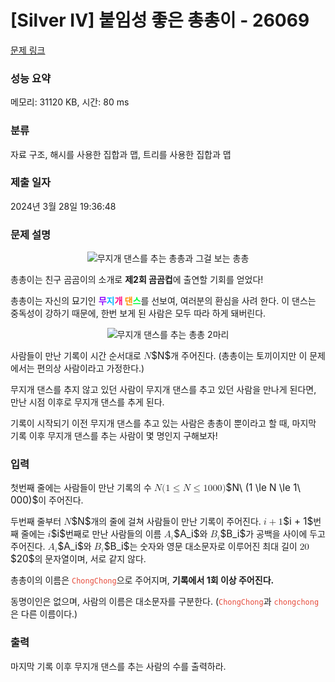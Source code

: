 # [Silver IV] 붙임성 좋은 총총이 - 26069 

[문제 링크](https://www.acmicpc.net/problem/26069) 

### 성능 요약

메모리: 31120 KB, 시간: 80 ms

### 분류

자료 구조, 해시를 사용한 집합과 맵, 트리를 사용한 집합과 맵

### 제출 일자

2024년 3월 28일 19:36:48

### 문제 설명

<p style="text-align: center;"><img alt="무지개 댄스를 추는 총총과 그걸 보는 총총" src="" style="max-height:120px; object-fit:contain; display:inline-block;"></p>

<p>총총이는 친구 곰곰이의 소개로 <strong>제2회 곰곰컵</strong>에 출연할 기회를 얻었다!</p>

<p>총총이는 자신의 묘기인 <strong><span style="color:#8c00ff;">무</span><span style="color:#00b7ff;">지</span><span style="color:#ff0082;">개 </span></strong><span><strong><span style="color:#ff9000;">댄</span><span style="color:#00ff40;">스</span></strong>를 선보여, 여러분의 환심을 사려 한다. 이 댄스는 중독성이 강하기 때문에, 한번 보게 된 사람은 모두 따라 하게 돼버린다.</span></p>

<p style="text-align: center;"><img alt="무지개 댄스를 추는 총총 2마리" src="" style="max-height:120px; object-fit:contain; display:inline-block;"></p>

<p>사람들이 만난 기록이 시간 순서대로 <mjx-container class="MathJax" jax="CHTML" style="font-size: 109%; position: relative;"><mjx-math class="MJX-TEX" aria-hidden="true"><mjx-mi class="mjx-i"><mjx-c class="mjx-c1D441 TEX-I"></mjx-c></mjx-mi></mjx-math><mjx-assistive-mml unselectable="on" display="inline"><math xmlns="http://www.w3.org/1998/Math/MathML"><mi>N</mi></math></mjx-assistive-mml><span aria-hidden="true" class="no-mathjax mjx-copytext">$N$</span></mjx-container>개 주어진다. (총총이는 토끼이지만 이 문제에서는 편의상 사람이라고 가정한다.)</p>

<p>무지개 댄스를 추지 않고 있던 사람이 무지개 댄스를 추고 있던 사람을 만나게 된다면, 만난 시점 이후로 무지개 댄스를 추게 된다.</p>

<p>기록이 시작되기 이전 무지개 댄스를 추고 있는 사람은 총총이 뿐이라고 할 때, 마지막 기록 이후 무지개 댄스를 추는 사람이 몇 명인지 구해보자!</p>

### 입력 

 <p>첫번째 줄에는 사람들이 만난 기록의 수 <mjx-container class="MathJax" jax="CHTML" style="font-size: 109%; position: relative;"><mjx-math class="MJX-TEX" aria-hidden="true"><mjx-mi class="mjx-i"><mjx-c class="mjx-c1D441 TEX-I"></mjx-c></mjx-mi><mjx-mtext class="mjx-n"><mjx-c class="mjx-cA0"></mjx-c></mjx-mtext><mjx-mo class="mjx-n"><mjx-c class="mjx-c28"></mjx-c></mjx-mo><mjx-mn class="mjx-n"><mjx-c class="mjx-c31"></mjx-c></mjx-mn><mjx-mo class="mjx-n" space="4"><mjx-c class="mjx-c2264"></mjx-c></mjx-mo><mjx-mi class="mjx-i" space="4"><mjx-c class="mjx-c1D441 TEX-I"></mjx-c></mjx-mi><mjx-mo class="mjx-n" space="4"><mjx-c class="mjx-c2264"></mjx-c></mjx-mo><mjx-mn class="mjx-n" space="4"><mjx-c class="mjx-c31"></mjx-c></mjx-mn><mjx-mtext class="mjx-n"><mjx-c class="mjx-cA0"></mjx-c></mjx-mtext><mjx-mn class="mjx-n"><mjx-c class="mjx-c30"></mjx-c><mjx-c class="mjx-c30"></mjx-c><mjx-c class="mjx-c30"></mjx-c></mjx-mn><mjx-mo class="mjx-n"><mjx-c class="mjx-c29"></mjx-c></mjx-mo></mjx-math><mjx-assistive-mml unselectable="on" display="inline"><math xmlns="http://www.w3.org/1998/Math/MathML"><mi>N</mi><mtext> </mtext><mo stretchy="false">(</mo><mn>1</mn><mo>≤</mo><mi>N</mi><mo>≤</mo><mn>1</mn><mtext> </mtext><mn>000</mn><mo stretchy="false">)</mo></math></mjx-assistive-mml><span aria-hidden="true" class="no-mathjax mjx-copytext">$N\ (1 \le N \le 1\ 000)$</span></mjx-container>이 주어진다.</p>

<p>두번째 줄부터 <mjx-container class="MathJax" jax="CHTML" style="font-size: 109%; position: relative;"><mjx-math class="MJX-TEX" aria-hidden="true"><mjx-mi class="mjx-i"><mjx-c class="mjx-c1D441 TEX-I"></mjx-c></mjx-mi></mjx-math><mjx-assistive-mml unselectable="on" display="inline"><math xmlns="http://www.w3.org/1998/Math/MathML"><mi>N</mi></math></mjx-assistive-mml><span aria-hidden="true" class="no-mathjax mjx-copytext">$N$</span></mjx-container>개의 줄에 걸쳐 사람들이 만난 기록이 주어진다. <mjx-container class="MathJax" jax="CHTML" style="font-size: 109%; position: relative;"><mjx-math class="MJX-TEX" aria-hidden="true"><mjx-mi class="mjx-i"><mjx-c class="mjx-c1D456 TEX-I"></mjx-c></mjx-mi><mjx-mo class="mjx-n" space="3"><mjx-c class="mjx-c2B"></mjx-c></mjx-mo><mjx-mn class="mjx-n" space="3"><mjx-c class="mjx-c31"></mjx-c></mjx-mn></mjx-math><mjx-assistive-mml unselectable="on" display="inline"><math xmlns="http://www.w3.org/1998/Math/MathML"><mi>i</mi><mo>+</mo><mn>1</mn></math></mjx-assistive-mml><span aria-hidden="true" class="no-mathjax mjx-copytext">$i + 1$</span></mjx-container>번째 줄에는 <mjx-container class="MathJax" jax="CHTML" style="font-size: 109%; position: relative;"><mjx-math class="MJX-TEX" aria-hidden="true"><mjx-mi class="mjx-i"><mjx-c class="mjx-c1D456 TEX-I"></mjx-c></mjx-mi></mjx-math><mjx-assistive-mml unselectable="on" display="inline"><math xmlns="http://www.w3.org/1998/Math/MathML"><mi>i</mi></math></mjx-assistive-mml><span aria-hidden="true" class="no-mathjax mjx-copytext">$i$</span></mjx-container>번째로 만난 사람들의 이름 <mjx-container class="MathJax" jax="CHTML" style="font-size: 109%; position: relative;"><mjx-math class="MJX-TEX" aria-hidden="true"><mjx-msub><mjx-mi class="mjx-i"><mjx-c class="mjx-c1D434 TEX-I"></mjx-c></mjx-mi><mjx-script style="vertical-align: -0.15em;"><mjx-mi class="mjx-i" size="s"><mjx-c class="mjx-c1D456 TEX-I"></mjx-c></mjx-mi></mjx-script></mjx-msub></mjx-math><mjx-assistive-mml unselectable="on" display="inline"><math xmlns="http://www.w3.org/1998/Math/MathML"><msub><mi>A</mi><mi>i</mi></msub></math></mjx-assistive-mml><span aria-hidden="true" class="no-mathjax mjx-copytext">$A_i$</span></mjx-container>와 <mjx-container class="MathJax" jax="CHTML" style="font-size: 109%; position: relative;"><mjx-math class="MJX-TEX" aria-hidden="true"><mjx-msub><mjx-mi class="mjx-i"><mjx-c class="mjx-c1D435 TEX-I"></mjx-c></mjx-mi><mjx-script style="vertical-align: -0.15em;"><mjx-mi class="mjx-i" size="s"><mjx-c class="mjx-c1D456 TEX-I"></mjx-c></mjx-mi></mjx-script></mjx-msub></mjx-math><mjx-assistive-mml unselectable="on" display="inline"><math xmlns="http://www.w3.org/1998/Math/MathML"><msub><mi>B</mi><mi>i</mi></msub></math></mjx-assistive-mml><span aria-hidden="true" class="no-mathjax mjx-copytext">$B_i$</span></mjx-container>가 공백을 사이에 두고 주어진다. <mjx-container class="MathJax" jax="CHTML" style="font-size: 109%; position: relative;"><mjx-math class="MJX-TEX" aria-hidden="true"><mjx-msub><mjx-mi class="mjx-i"><mjx-c class="mjx-c1D434 TEX-I"></mjx-c></mjx-mi><mjx-script style="vertical-align: -0.15em;"><mjx-mi class="mjx-i" size="s"><mjx-c class="mjx-c1D456 TEX-I"></mjx-c></mjx-mi></mjx-script></mjx-msub></mjx-math><mjx-assistive-mml unselectable="on" display="inline"><math xmlns="http://www.w3.org/1998/Math/MathML"><msub><mi>A</mi><mi>i</mi></msub></math></mjx-assistive-mml><span aria-hidden="true" class="no-mathjax mjx-copytext">$A_i$</span></mjx-container>와 <mjx-container class="MathJax" jax="CHTML" style="font-size: 109%; position: relative;"><mjx-math class="MJX-TEX" aria-hidden="true"><mjx-msub><mjx-mi class="mjx-i"><mjx-c class="mjx-c1D435 TEX-I"></mjx-c></mjx-mi><mjx-script style="vertical-align: -0.15em;"><mjx-mi class="mjx-i" size="s"><mjx-c class="mjx-c1D456 TEX-I"></mjx-c></mjx-mi></mjx-script></mjx-msub></mjx-math><mjx-assistive-mml unselectable="on" display="inline"><math xmlns="http://www.w3.org/1998/Math/MathML"><msub><mi>B</mi><mi>i</mi></msub></math></mjx-assistive-mml><span aria-hidden="true" class="no-mathjax mjx-copytext">$B_i$</span></mjx-container>는 숫자와 영문 대소문자로 이루어진 최대 길이 <mjx-container class="MathJax" jax="CHTML" style="font-size: 109%; position: relative;"><mjx-math class="MJX-TEX" aria-hidden="true"><mjx-mn class="mjx-n"><mjx-c class="mjx-c32"></mjx-c><mjx-c class="mjx-c30"></mjx-c></mjx-mn></mjx-math><mjx-assistive-mml unselectable="on" display="inline"><math xmlns="http://www.w3.org/1998/Math/MathML"><mn>20</mn></math></mjx-assistive-mml><span aria-hidden="true" class="no-mathjax mjx-copytext">$20$</span></mjx-container>의 문자열이며, 서로 같지 않다.</p>

<p>총총이의 이름은 <span style="color:#e74c3c;"><code>ChongChong</code></span>으로 주어지며, <strong>기록에서 1회 이상 주어진다.</strong></p>

<p>동명이인은 없으며, 사람의 이름은 대소문자를 구분한다. (<span style="color:#e74c3c;"><code>ChongChong</code></span>과 <span style="color:#e74c3c;"><code>chongchong</code></span>은 다른 이름이다.)</p>

### 출력 

 <p>마지막 기록 이후 무지개 댄스를 추는 사람의 수를 출력하라.</p>

